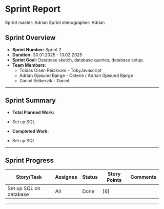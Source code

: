 # **Sprint Report**

Sprint master: Adrian
Sprint stenographer: Adrian

## **Sprint Overview**
- **Sprint Number:** Sprint 2
- **Duration:** 30.01.2025 - 13.02.2025
- **Sprint Goal:** Database sketch, database queries, database setup.
- **Team Members:**
  - Tobias Olsen Reiakvam - TobyJavascript
  - Adrian Gjøsund Bjørge - Osterie / Adrian Gjøsund Bjørge
  - Daniel Selbervik - Daniel

---

## **Sprint Summary**
- **Total Planned Work:**
- Set up SQL

- **Completed Work:**
- Set up SQL

---

## **Sprint Progress**
| Story/Task                      | Assignee              | Status       | Story Points | Comments     |
|---------------------------------|-----------------------|--------------|--------------|--------------|
| Set up SQL on database          | All                   | Done         | [6]          |              |

---